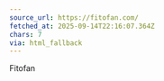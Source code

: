 ```yaml
---
source_url: https://fitofan.com/
fetched_at: 2025-09-14T22:16:07.364Z
chars: 7
via: html_fallback
---
```

Fitofan